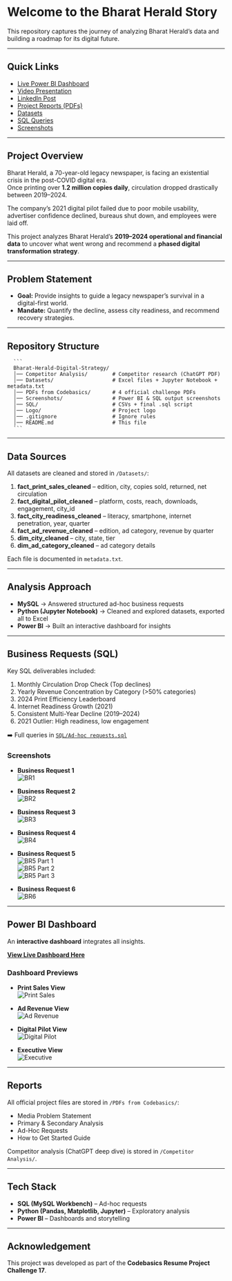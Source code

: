   # Welcome to the Bharat Herald Story

  This repository captures the journey of analyzing Bharat Herald’s data and building a roadmap for its digital future.  

  ---

  ## Quick Links
  - [Live Power BI Dashboard](https://app.powerbi.com/view?r=eyJrIjoiYmMzZTY3NTItMmUzMi00MjlkLWE0YTktYThjZmU2MDZjN2Y4IiwidCI6ImM2ZTU0OWIzLTVmNDUtNDAzMi1hYWU5LWQ0MjQ0ZGM1YjJjNCJ9)  
  - [Video Presentation](https://youtu.be/XXXXXXX)  
  - [LinkedIn Post](https://www.linkedin.com/posts/fake-link)  
  - [Project Reports (PDFs)](PDFs%20from%20Codebasics/)  
  - [Datasets](Datasets/)  
  - [SQL Queries](SQL/Ad-hoc%20requests.sql)  
  - [Screenshots](Screenshots/)  

  ---

  ## Project Overview
  Bharat Herald, a 70-year-old legacy newspaper, is facing an existential crisis in the post-COVID digital era.  
  Once printing over **1.2 million copies daily**, circulation dropped drastically between 2019–2024.  

  The company’s 2021 digital pilot failed due to poor mobile usability, advertiser confidence declined, bureaus shut down, and employees were laid off.

  This project analyzes Bharat Herald’s **2019–2024 operational and financial data** to uncover what went wrong and recommend a **phased digital transformation strategy**.  

  ---

  ## Problem Statement
  - **Goal:** Provide insights to guide a legacy newspaper’s survival in a digital-first world.  
  - **Mandate:** Quantify the decline, assess city readiness, and recommend recovery strategies.

  ---

  ## Repository Structure
      ```
      Bharat-Herald-Digital-Strategy/
      │── Competitor Analysis/        # Competitor research (ChatGPT PDF)
      │── Datasets/                   # Excel files + Jupyter Notebook + metadata.txt
      │── PDFs from Codebasics/       # 4 official challenge PDFs
      │── Screenshots/                # Power BI & SQL output screenshots
      │── SQL/                        # CSVs + final .sql script
      │── Logo/                       # Project logo
      │── .gitignore                  # Ignore rules
      │── README.md                   # This file
      ```

  ---

  ## Data Sources
  All datasets are cleaned and stored in `/Datasets/`:

  1. **fact_print_sales_cleaned** – edition, city, copies sold, returned, net circulation  
  2. **fact_digital_pilot_cleaned** – platform, costs, reach, downloads, engagement, city_id  
  3. **fact_city_readiness_cleaned** – literacy, smartphone, internet penetration, year, quarter  
  4. **fact_ad_revenue_cleaned** – edition, ad category, revenue by quarter  
  5. **dim_city_cleaned** – city, state, tier  
  6. **dim_ad_category_cleaned** – ad category details  

  Each file is documented in `metadata.txt`.

  ---

  ## Analysis Approach
  - **MySQL** → Answered structured ad-hoc business requests  
  - **Python (Jupyter Notebook)** → Cleaned and explored datasets, exported all to Excel  
  - **Power BI** → Built an interactive dashboard for insights  

  ---

  ## Business Requests (SQL)
  Key SQL deliverables included:
  1. Monthly Circulation Drop Check (Top declines)  
  2. Yearly Revenue Concentration by Category (>50% categories)  
  3. 2024 Print Efficiency Leaderboard  
  4. Internet Readiness Growth (2021)  
  5. Consistent Multi-Year Decline (2019–2024)  
  6. 2021 Outlier: High readiness, low engagement  

  ➡️ Full queries in [`SQL/Ad-hoc requests.sql`](SQL/Ad-hoc%20requests.sql)  

  ### Screenshots
  - **Business Request 1**  
    ![BR1](Screenshots/Business%20Request%201.png)  

  - **Business Request 2**  
    ![BR2](Screenshots/Business%20Request%202.png)  

  - **Business Request 3**  
    ![BR3](Screenshots/Business%20Request%203.png)  

  - **Business Request 4**  
    ![BR4](Screenshots/Business%20Request%204.png)  

  - **Business Request 5**  
    ![BR5 Part 1](Screenshots/Business%20Request%205%20Part%201.png)  
    ![BR5 Part 2](Screenshots/Business%20Request%205%20Part%202.png)  
    ![BR5 Part 3](Screenshots/Business%20Request%205%20Part%203.png)  

  - **Business Request 6**  
    ![BR6](Screenshots/Business%20Request%206.png)  

  ---

  ## Power BI Dashboard
  An **interactive dashboard** integrates all insights.  

   [**View Live Dashboard Here**](https://app.powerbi.com/view?r=eyJrIjoiYmMzZTY3NTItMmUzMi00MjlkLWE0YTktYThjZmU2MDZjN2Y4IiwidCI6ImM2ZTU0OWIzLTVmNDUtNDAzMi1hYWU5LWQ0MjQ0ZGM1YjJjNCJ9)  

  ### Dashboard Previews
  - **Print Sales View**  
    ![Print Sales](Screenshots/Print%20Sales.png)  

  - **Ad Revenue View**  
    ![Ad Revenue](Screenshots/Ad%20Revenue.png)  

  - **Digital Pilot View**  
    ![Digital Pilot](Screenshots/Digital%20Pilot.png)  

  - **Executive View**  
    ![Executive](Screenshots/Executive.png)  

  ---

  ## Reports
  All official project files are stored in `/PDFs from Codebasics/`:
  - Media Problem Statement  
  - Primary & Secondary Analysis  
  - Ad-Hoc Requests  
  - How to Get Started Guide  

  Competitor analysis (ChatGPT deep dive) is stored in `/Competitor Analysis/`.

  ---

  ## Tech Stack
  - **SQL (MySQL Workbench)** – Ad-hoc requests  
  - **Python (Pandas, Matplotlib, Jupyter)** – Exploratory analysis  
  - **Power BI** – Dashboards and storytelling  

  ---

  ## Acknowledgement
  This project was developed as part of the **Codebasics Resume Project Challenge 17**.  
